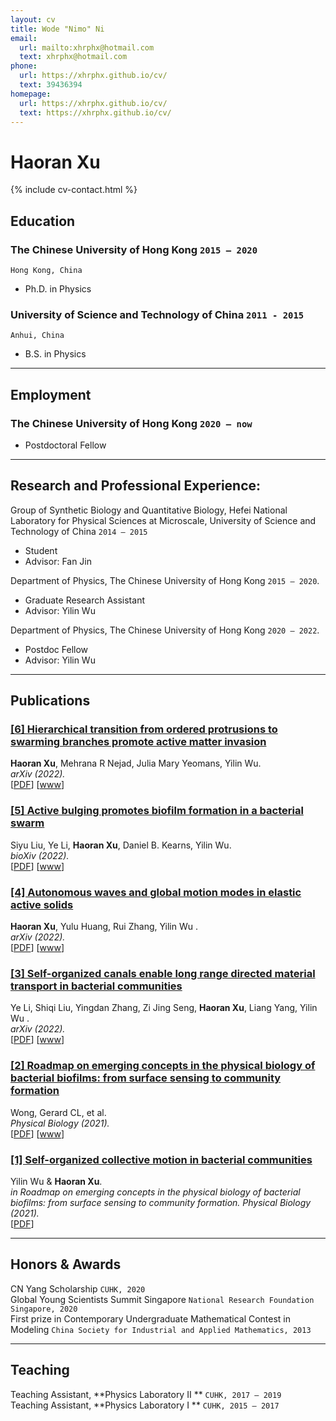 ```yaml
---
layout: cv
title: Wode "Nimo" Ni
email:
  url: mailto:xhrphx@hotmail.com
  text: xhrphx@hotmail.com
phone:
  url: https://xhrphx.github.io/cv/
  text: 39436394
homepage:
  url: https://xhrphx.github.io/cv/
  text: https://xhrphx.github.io/cv/
---
```


# Haoran Xu

<!--
include contact information from the front matter
Supported arguments:
    - homepage: url, text
        - phone
        - email
            -->

{% include cv-contact.html %}



## Education

### **The Chinese University of Hong Kong** `2015 – 2020`

```
Hong Kong, China
```

- Ph.D. in Physics

### **University of Science and Technology of China** `2011 - 2015`

```
Anhui, China
```

- B.S. in Physics



---

## Employment

### **The Chinese University of Hong Kong** `2020 – now`

- Postdoctoral Fellow



---

## Research and Professional Experience:

Group of Synthetic Biology and Quantitative Biology, Hefei National Laboratory for Physical Sciences at Microscale, University of Science and Technology of China `2014 – 2015`
- Student
- Advisor: Fan Jin

Department of Physics, The Chinese University of Hong Kong `2015 – 2020`. 
- Graduate Research Assistant
- Advisor: Yilin Wu

Department of Physics, The Chinese University of Hong Kong `2020 – 2022`. 
- Postdoc Fellow
- Advisor: Yilin Wu



---

## Publications

### [**[6] Hierarchical transition from ordered protrusions to swarming branches promote active matter invasion**](https://arxiv.org/pdf/2208.12424.pdf)

**Haoran Xu**, Mehrana R Nejad, Julia Mary Yeomans, Yilin Wu.<br>
_arXiv (2022)._ <br>
[[PDF](https://arxiv.org/pdf/2208.12424.pdf)]
[[www](https://arxiv.org/abs/2208.12424)]

### [**[5] Active bulging promotes biofilm formation in a bacterial swarm**](https://www.biorxiv.org/content/10.1101/2022.08.25.500950v1.full.pdf)

Siyu Liu, Ye Li, **Haoran Xu**, Daniel B. Kearns, Yilin Wu.<br>
_bioXiv (2022)._<br>
[[PDF](https://www.biorxiv.org/content/10.1101/2022.08.25.500950v1.full.pdf)]
[[www](https://www.biorxiv.org/content/10.1101/2022.08.25.500950v1)]

### [**[4] Autonomous waves and global motion modes in elastic active solids**](https://arxiv.org/pdf/2208.09664.pdf)

**Haoran Xu**, Yulu Huang, Rui Zhang, Yilin Wu .<br>
_arXiv (2022)._ <br>
[[PDF](https://arxiv.org/pdf/2208.09664.pdf)]
[[www](https://arxiv.org/abs/2208.09664)]

### [**[3] Self-organized canals enable long range directed material transport in bacterial communities**](https://www.biorxiv.org/content/10.1101/2022.05.19.492681v1.full.pdf)

Ye Li, Shiqi Liu, Yingdan Zhang, Zi Jing Seng, **Haoran Xu**, Liang Yang, Yilin Wu .<br>
_arXiv (2022)._ <br>
[[PDF]((https://www.biorxiv.org/content/10.1101/2022.05.19.492681v1.full.pdf))]
[[www](https://elifesciences.org/articles/79780)]

### [**[2] Roadmap on emerging concepts in the physical biology of bacterial biofilms: from surface sensing to community formation**](https://iopscience.iop.org/article/10.1088/1478-3975/abdc0e/pdf)

Wong, Gerard CL, et al.<br>
_Physical Biology (2021)._<br>
[[PDF](https://iopscience.iop.org/article/10.1088/1478-3975/abdc0e/pdf)]
[[www](https://iopscience.iop.org/article/10.1088/1478-3975/abdc0e)]

### [**[1] Self-organized collective motion in bacterial communities**](https://iopscience.iop.org/article/10.1088/1478-3975/abdc0e/ampdf#page=66)

Yilin Wu & **Haoran Xu**.<br>
_in Roadmap on emerging concepts in the physical biology of bacterial biofilms: from surface sensing to community formation. Physical Biology (2021)._<br>
[[PDF](https://iopscience.iop.org/article/10.1088/1478-3975/abdc0e/ampdf#page=66)]




---

## Honors & Awards

CN Yang Scholarship `CUHK, 2020` <br>
Global Young Scientists Summit Singapore `National Research Foundation Singapore, 2020` <br>
First prize in Contemporary Undergraduate Mathematical Contest in Modeling `China Society for Industrial and Applied Mathematics, 2013` <br>



---

## Teaching

Teaching Assistant, **Physics Laboratory II ** `CUHK, 2017 – 2019` <br>
Teaching Assistant, **Physics Laboratory I ** `CUHK, 2015 – 2017` <br>


<!-- ### Footer

Last updated: May 2013 -->
